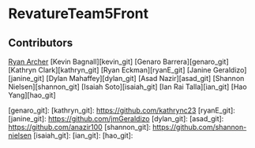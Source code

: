 # RevatureTeam5Front


## Contributors
[Ryan Archer][ryanA_git]
[Kevin Bagnall][kevin_git]
[Genaro Barrera][genaro_git]
[Kathryn Clark][kathryn_git]
[Ryan Eckman][ryanE_git]
[Janine Geraldizo][janine_git]
[Dylan Mahaffey][dylan_git]
[Asad Nazir][asad_git]
[Shannon Nielsen][shannon_git]
[Isaiah Soto][isaiah_git]
[Ian Rai Talla][ian_git]
[Hao Yang][hao_git]

[ryanA_git]:
[kevin_git]:
[genaro_git]:
[kathryn_git]: https://github.com/kathrync23
[ryanE_git]:
[janine_git]: https://github.com/jmGeraldizo
[dylan_git]:
[asad_git]: https://github.com/anazir100
[shannon_git]: https://github.com/shannon-nielsen
[isaiah_git]:
[ian_git]:
[hao_git]: